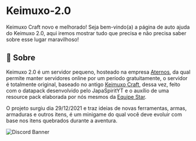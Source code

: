 # Keimuxo-2.0
Keimuxo Craft novo e melhorado!
Seja bem-vindo(a) a página de auto ajuda do Keimuxo 2.0, aqui iremos mostrar tudo que precisa e não precisa saber sobre esse lugar maravilhoso!

## 📖 Sobre
Keimuxo 2.0 é um servidor pequeno, hosteado na empresa [Aternos](https://aternos.org), da qual permite manter servidores online por um período  gratuitamente, o servidor é totalmente original, baseado no antigo [Keimuxo Craft](), dessa vez, feito com o datapack desenvolvido pelo JapaSpiritYT e o auxílio de uma resource pack elaborada por nós mesmos da [Equipe Star]().

O projeto surgiu dia 29/12/2021 e traz ideias de novas ferramentas, armas, armaduras e outros itens, é um minigame do qual você deve evoluir com base nos itens quebrados durante a aventura.

<img src="https://discordapp.com/api/guilds/850031215364145182/widget.png?style=banner4" alt="Discord Banner"/>

